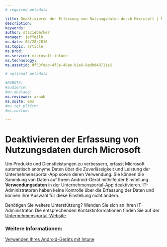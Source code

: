 ```yaml
---
# required metadata

title: Deaktivieren der Erfassung von Nutzungsdaten durch Microsoft | Microsoft Intune
description:
keywords:
author: staciebarker
manager: jeffgilb
ms.date: 04/28/2016
ms.topic: article
ms.prod:
ms.service: microsoft-intune
ms.technology:
ms.assetid: df53feab-4f5e-46ae-b1e8-9adb048711e5

# optional metadata

#ROBOTS:
#audience:
#ms.devlang:
ms.reviewer: arnab
ms.suite: ems
#ms.tgt_pltfrm:
#ms.custom:

---
```



# Deaktivieren der Erfassung von Nutzungsdaten durch Microsoft
Um Produkte und Dienstleistungen zu verbessern, erfasst Microsoft automatisch anonyme Daten über die Zuverlässigkeit und Leistung der Unternehmensportal-App sowie deren Verwendung. Sie können die Sammlung von Daten auf Ihrem Android-Gerät mithilfe der Einstellung **Verwendungsdaten** in der Unternehmensportal-App deaktivieren. IT-Administratoren haben keine Kontrolle über die Erfassung der Daten und können Ihre Auswahl für diese Einstellung nicht ändern.

Benötigen Sie weitere Unterstützung? Wenden Sie sich an Ihren IT-Administrator. Die entsprechenden Kontaktinformationen finden Sie auf der [Unternehmensportal-Website](http://portal.manage.microsoft.com).

### Weitere Informationen:
[Verwenden Ihres Android-Geräts mit Intune](using-your-android-device-with-intune.md)

<!--HONumber=Jun16_HO2-->


